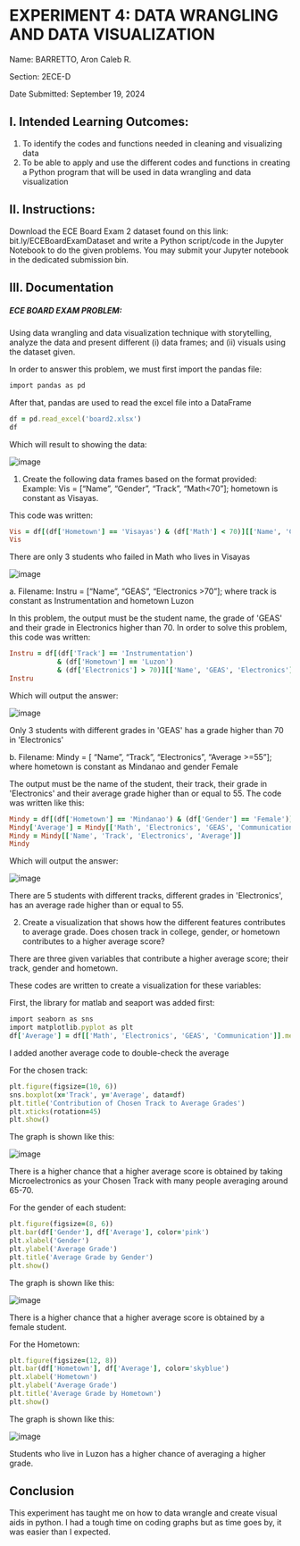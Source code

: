 # EXPERIMENT 4: DATA WRANGLING AND DATA VISUALIZATION

Name: BARRETTO, Aron Caleb R.

Section: 2ECE-D

Date Submitted: September 19, 2024

  ## I. Intended Learning Outcomes:
  1. To identify the codes and functions needed in cleaning and visualizing data
  2. To be able to apply and use the different codes and functions in creating a Python program that will
  be used in data wrangling and data visualization

  ## II. Instructions:
  Download the ECE Board Exam 2 dataset found on this link: bit.ly/ECEBoardExamDataset and write a
  Python script/code in the Jupyter Notebook to do the given problems. You may submit your Jupyter
  notebook in the dedicated submission bin.

  ## III. Documentation

  ##### ECE BOARD EXAM PROBLEM: 
  Using data wrangling and data visualization technique with
  storytelling, analyze the data and present different (i) data frames; and (ii) visuals using the dataset given.

In order to answer this problem, we must first import the pandas file:

```ruby
import pandas as pd
```

After that, pandas are used to read the excel file into a DataFrame

```ruby
df = pd.read_excel('board2.xlsx')
df
```

Which will result to showing the data:

![image](https://github.com/user-attachments/assets/5d018b21-5d73-4744-bda6-120442e8857d)


1. Create the following data frames based on the format provided:
Example: Vis = [“Name”, “Gender”, “Track”, “Math<70”]; hometown is constant as Visayas.

This code was written:

```ruby
Vis = df[(df['Hometown'] == 'Visayas') & (df['Math'] < 70)][['Name', 'Gender', 'Track', 'Math']]
Vis
```

There are only 3 students who failed in Math who lives in Visayas

![image](https://github.com/user-attachments/assets/05893744-380f-4bb5-b1db-791665e76775)

a. Filename: Instru = [“Name”, “GEAS”, “Electronics >70”]; where track is constant as
Instrumentation and hometown Luzon

In this problem, the output must be the student name, the grade of 'GEAS' and their grade in Electronics higher than 70.
In order to solve this problem, this code was written:

```ruby
Instru = df[(df['Track'] == 'Instrumentation')
            & (df['Hometown'] == 'Luzon')
            & (df['Electronics'] > 70)][['Name', 'GEAS', 'Electronics']]
Instru
```

Which will output the answer:

![image](https://github.com/user-attachments/assets/94db83b4-3c5d-406c-95a2-8f46f4bb8501)

Only 3 students with different grades in 'GEAS' has a grade higher than 70 in 'Electronics'

b. Filename: Mindy = [ “Name”, “Track”, “Electronics”, “Average >=55”]; where hometown is
constant as Mindanao and gender Female

The output must be the name of the student, their track, their grade in 'Electronics' and their average grade higher than or equal to 55.
The code was written like this:

```ruby
Mindy = df[(df['Hometown'] == 'Mindanao') & (df['Gender'] == 'Female')].copy()
Mindy['Average'] = Mindy[['Math', 'Electronics', 'GEAS', 'Communication']].mean(axis=1)
Mindy = Mindy[['Name', 'Track', 'Electronics', 'Average']]
Mindy
```

Which will output the answer:

![image](https://github.com/user-attachments/assets/077307a1-06a4-4918-bdfa-83c8f3fb5df8)

There are 5 students with different tracks, different grades in 'Electronics', has an average rade higher than or equal to 55.

2. Create a visualization that shows how the different features contributes to average grade. Does
chosen track in college, gender, or hometown contributes to a higher average score?

There are three given variables that contribute a higher average score; their track, gender and hometown.

These codes are written to create a visualization for these variables:

First, the library for matlab and seaport was added first:

```ruby
import seaborn as sns
import matplotlib.pyplot as plt
df['Average'] = df[['Math', 'Electronics', 'GEAS', 'Communication']].mean(axis=1)
```
I added another average code to double-check the average

For the chosen track:

```ruby
plt.figure(figsize=(10, 6))
sns.boxplot(x='Track', y='Average', data=df)
plt.title('Contribution of Chosen Track to Average Grades')
plt.xticks(rotation=45)
plt.show()
```

The graph is shown like this:

![image](https://github.com/user-attachments/assets/a13d8e8b-35e9-4a48-89db-4e81e327db56)

There is a higher chance that a higher average score is obtained by taking Microelectronics as your Chosen Track with many people averaging around 65-70.

For the gender of each student:

```ruby
plt.figure(figsize=(8, 6))
plt.bar(df['Gender'], df['Average'], color='pink')
plt.xlabel('Gender')
plt.ylabel('Average Grade')
plt.title('Average Grade by Gender')
plt.show()
```

The graph is shown like this:

![image](https://github.com/user-attachments/assets/090f46fa-2961-44c9-81c4-76bfcbd10e85)

There is a higher chance that a higher average score is obtained by a female student.

For the Hometown:

```ruby
plt.figure(figsize=(12, 8))
plt.bar(df['Hometown'], df['Average'], color='skyblue')
plt.xlabel('Hometown')
plt.ylabel('Average Grade')
plt.title('Average Grade by Hometown')
plt.show()
```
The graph is shown like this:

![image](https://github.com/user-attachments/assets/a4a77708-b016-4c80-a4fc-163b975ddba5)

Students who live in Luzon has a higher chance of averaging a higher grade.

## Conclusion

This experiment has taught me on how to data wrangle and create visual aids in python. I had a tough time on coding graphs but as time goes by, it was easier than I expected. 




